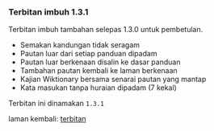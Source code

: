---
---

### Terbitan imbuh 1.3.1

Terbitan imbuh tambahan selepas 1.3.0 untuk pembetulan.

* Semakan kandungan tidak seragam
* Pautan luar dari setiap panduan dipadam
* Pautan luar berkenaan disalin ke dasar panduan
* Tambahan pautan kembali ke laman berkenaan
* Kajian Wiktionary bersama senarai pautan yang mantap
* Kata masukan tanpa huraian dipadam (7 kekal)

Terbitan ini dinamakan `1.3.1`

laman kembali: [terbitan][0]

  [0]: index.md
